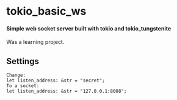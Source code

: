 # tokio_basic_ws
#### Simple web socket server built with tokio and tokio_tungstenite
Was a learning project.
## Settings
```
Change: 
let listen_address: &str = "secret";
To a socket:
let listen_address: &str = "127.0.0.1:8008";
```
